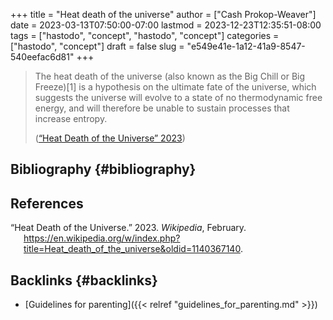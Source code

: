 +++
title = "Heat death of the universe"
author = ["Cash Prokop-Weaver"]
date = 2023-03-13T07:50:00-07:00
lastmod = 2023-12-23T12:35:51-08:00
tags = ["hastodo", "concept", "hastodo", "concept"]
categories = ["hastodo", "concept"]
draft = false
slug = "e549e41e-1a12-41a9-8547-540eefac6d81"
+++

> The heat death of the universe (also known as the Big Chill or Big Freeze)[1] is a hypothesis on the ultimate fate of the universe, which suggests the universe will evolve to a state of no thermodynamic free energy, and will therefore be unable to sustain processes that increase entropy.
>
> (<a href="#citeproc_bib_item_1">“Heat Death of the Universe” 2023</a>)


## Bibliography {#bibliography}

## References

<style>.csl-entry{text-indent: -1.5em; margin-left: 1.5em;}</style><div class="csl-bib-body">
  <div class="csl-entry"><a id="citeproc_bib_item_1"></a>“Heat Death of the Universe.” 2023. <i>Wikipedia</i>, February. <a href="https://en.wikipedia.org/w/index.php?title=Heat_death_of_the_universe&oldid=1140367140">https://en.wikipedia.org/w/index.php?title=Heat_death_of_the_universe&#38;oldid=1140367140</a>.</div>
</div>



## Backlinks {#backlinks}

-   [Guidelines for parenting]({{< relref "guidelines_for_parenting.md" >}})
